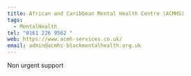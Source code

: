 ```yaml
---
title: African and Caribbean Mental Health Centre (ACMHS)
tags:
  - MentalHealth
tel: "0161 226 9562 "
web: https://www.acmh-services.co.uk/
email: admin@acmhs-blackmentalhealth.org.uk
---
```

Non urgent support